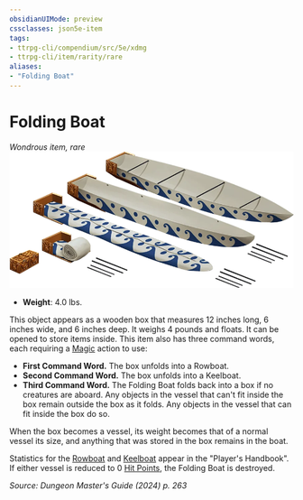 ```yaml
---
obsidianUIMode: preview
cssclasses: json5e-item
tags:
- ttrpg-cli/compendium/src/5e/xdmg
- ttrpg-cli/item/rarity/rare
aliases: 
- "Folding Boat"
---
```

# Folding Boat
*Wondrous item, rare*  
![](Misc%20Files/CLI/compendium/items/img/folding-boat.webp#right)

- **Weight**: 4.0 lbs.

This object appears as a wooden box that measures 12 inches long, 6 inches wide, and 6 inches deep. It weighs 4 pounds and floats. It can be opened to store items inside. This item also has three command words, each requiring a [Magic](Misc%20Files/CLI/rules/actions.md#Magic) action to use:

- **First Command Word.** The box unfolds into a Rowboat.  
- **Second Command Word.** The box unfolds into a Keelboat.  
- **Third Command Word.** The Folding Boat folds back into a box if no creatures are aboard. Any objects in the vessel that can't fit inside the box remain outside the box as it folds. Any objects in the vessel that can fit inside the box do so.  

When the box becomes a vessel, its weight becomes that of a normal vessel its size, and anything that was stored in the box remains in the boat.

Statistics for the [Rowboat](Misc%20Files/CLI/compendium/items/rowboat-xphb.md) and [Keelboat](Misc%20Files/CLI/compendium/items/keelboat-xphb.md) appear in the "Player's Handbook". If either vessel is reduced to 0 [Hit Points](Misc%20Files/CLI/rules/variant-rules/hit-points-xphb.md), the Folding Boat is destroyed.

*Source: Dungeon Master's Guide (2024) p. 263*
